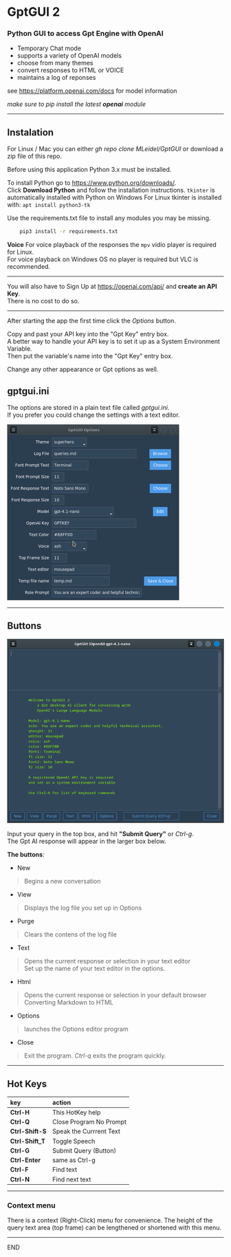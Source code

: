# GptGUI 2

### Python GUI to access Gpt Engine with OpenAI

-  Temporary Chat mode
-  supports a variety of OpenAI models
-  choose from many themes
-  convert responses to HTML or VOICE
-  maintains a log of reponses

see https://platform.openai.com/docs for model information

_make sure to pip install the latest **openai** module_  

----

## Instalation

For Linux / Mac you can either _gh repo clone MLeidel/GptGUI_ or download a zip
file of this repo.

Before using this application Python 3.x must be installed.

To install Python go to https://www.python.org/downloads/.  
Click __Download Python__ and follow the installation instructions.
`tkinter` is automatically installed with Python on Windows 
For Linux tkinter is installed with: `apt install python3-tk`

Use the requirements.txt file to install any modules you may be missing.
```bash
    pip3 install -r requirements.txt
```
**Voice**
For voice playback of the responses the `mpv` vidio player is required for Linux.  
For voice playback on Windows OS no player is required but VLC is recommended.

___

You will also have to Sign Up at https://openai.com/api/ and __create
an API Key__.  
There is no cost to do so.

___

After starting the app the first time click the _Options_
button.

Copy and past your API key into the "Gpt Key" entry box.  
A better way to handle your API key is to set it up as a System Environment Variable.  
Then put the variable's name into the "Gpt Key" entry box.

Change any other appearance or Gpt options as well.  

## gptgui.ini

The options are stored in a plain text file called _gptgui.ini_.  
If you prefer you could change the settings with a text editor.


![input box](images/gptopts.png "GptGUI options window")

---

## Buttons


![alttext](images/gptgui.png "Ctrl-t for Response Metrics")

Input your query in the top box, and hit __"Submit Query"__ or _Ctrl-g_.  
The Gpt AI response will appear in the larger box below.

**The buttons**:  

- New
> Begins a new conversation
- View
> Displays the log file you set up in Options  
- Purge
> Clears the contens of the log file  
- Text
> Opens the current response or selection in your text editor   
Set up the name of your text editor in the options.
- Html
> Opens the current response or selection in your default browser
Converting Markdown to HTML
- Options  
> launches the Options editor program
- Close
> Exit the program. _Ctrl-q_ exits the program quickly.

---

## Hot Keys

| key | action |
| :--- | :--- |
|__Ctrl-H__| This HotKey help|
|__Ctrl-Q__| Close Program No Prompt|
|__Ctrl-Shift-S__| Speak the Currrent Text|
|__Ctrl-Shift_T__| Toggle Speech|
|__Ctrl-G__| Submit Query (Button)|
|__Ctrl-Enter__ | same as Ctrl-g|
|__Ctrl-F__| Find text |
|__Ctrl-N__| Find next text |


---

### Context menu

There is a context (Right-Click) menu for convenience.
The height of the query text area (top frame) can be lengthened
or shortened with this menu.

----

END
